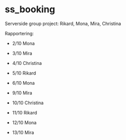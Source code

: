 # ss_booking
Serverside group project: Rikard, Mona, Mira, Christina

Rapportering:
* 2/10 Mona
* 3/10 Mira
* 4/10 Christina
* 5/10 Rikard
* 6/10 Mona

* 9/10 Mira
* 10/10 Christina
* 11/10 Rikard
* 12/10 Mona
* 13/10 Mira
